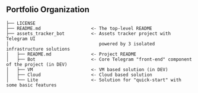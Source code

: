 Portfolio Organization
------------

    ├── LICENSE
    ├── README.md                   <- The top-level README
    ├── assets_tracker_bot          <- Assets tracker project with Telegram UI
    │                                  powered by 3 isolated infrastructure solutions
    │   ├── README.md               <- Project README
    │   ├── Bot                     <- Core Telegram "front-end" component of the project (in DEV)
    │   ├── VM                      <- VM based solution (in DEV)
    │   ├── Cloud                   <- Cloud based solution
    │   └── Lite                    <- Solution for "quick-start" with some basic features
